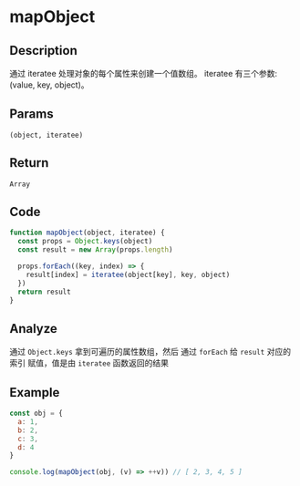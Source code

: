 # mapObject

## Description
通过 iteratee 处理对象的每个属性来创建一个值数组。
iteratee 有三个参数:(value, key, object)。

## Params
`(object, iteratee)`

## Return
`Array`

## Code
```js
function mapObject(object, iteratee) {
  const props = Object.keys(object)
  const result = new Array(props.length)

  props.forEach((key, index) => {
    result[index] = iteratee(object[key], key, object)
  })
  return result
}
```

## Analyze
通过 `Object.keys` 拿到可遍历的属性数组，然后 通过 `forEach` 给 `result` 对应的 索引 赋值，值是由 `iteratee` 函数返回的结果

## Example
```js
const obj = {
  a: 1,
  b: 2,
  c: 3,
  d: 4
}

console.log(mapObject(obj, (v) => ++v)) // [ 2, 3, 4, 5 ]
```
